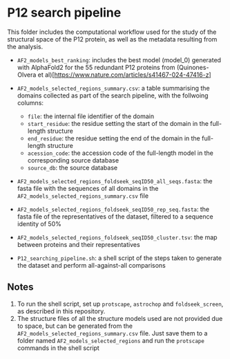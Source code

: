 # P12 search pipeline

This folder includes the computational workflow used for the study of the structural space of the P12 protein, as well as the metadata resulting from the analysis.

- `AF2_models_best_ranking`: includes the best model (model_0) generated with AlphaFold2 for the 55 redundant P12 proteins from (Quinones-Olvera et al)[https://www.nature.com/articles/s41467-024-47416-z]
- `AF2_models_selected_regions_summary.csv`: a table summarising the domains collected as part of the search pipeline, with the follwoing columns:
     - `file`: the internal file identifier of the domain
     - `start_residue`: the residue setting the start of the domain in the full-length structure
     - `end_residue`: the residue setting the end of the domain in the full-length structure
     - `acession_code`: the accession code of the full-length model in the corresponding source database
     - `source_db`: the source database

- `AF2_models_selected_regions_foldseek_seqID50_all_seqs.fasta`: the fasta file with the sequences of all domains in the `AF2_models_selected_regions_summary.csv` file
- `AF2_models_selected_regions_foldseek_seqID50_rep_seq.fasta`: the fasta file of the representatives of the dataset, filtered to a sequence identity of 50%
- `AF2_models_selected_regions_foldseek_seqID50_cluster.tsv`: the map between proteins and their representatives
- `P12_searching_pipeline.sh`: a shell script of the steps taken to generate the dataset and perform all-against-all comparisons

## Notes

1. To run the shell script, set up `protscape`, `astrochop` and `foldseek_screen`, as described in this repository.
2. The structure files of all the structure models used are not provided due to space, but can be generated from the `AF2_models_selected_regions_summary.csv` file. Just save them to a folder named `AF2_models_selected_regions` and run the `protscape` commands in the shell script